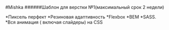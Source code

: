 #Mishka
######Шаблон для верстки №1(максимальный срок 2 недели)

*Пиксель перфект
*Резиновая адаптивность
*Flexbox
*BEM 
*SASS.
*Вся анимация ( включая слайдеры)  на CSS
